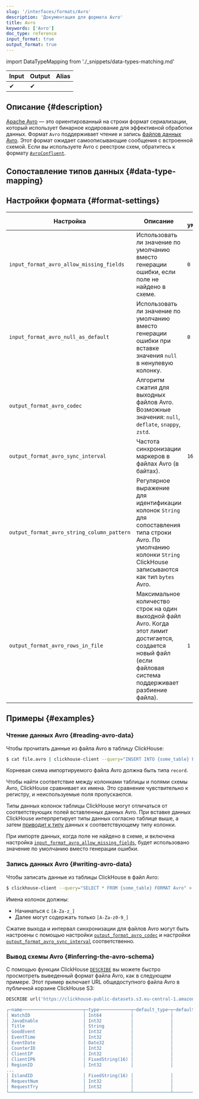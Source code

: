 ```yaml
---
slug: '/interfaces/formats/Avro'
description: 'Документация для формата Avro'
title: Avro
keywords: ['Avro']
doc_type: reference
input_format: true
output_format: true
---
```

import DataTypeMapping from './_snippets/data-types-matching.md'

| Input | Output | Alias |
|-------|--------|-------|
| ✔     | ✔      |       |

## Описание {#description}

[Apache Avro](https://avro.apache.org/) — это ориентированный на строки формат сериализации, который использует бинарное кодирование для эффективной обработки данных. Формат `Avro` поддерживает чтение и запись [файлов данных Avro](https://avro.apache.org/docs/++version++/specification/#object-container-files). Этот формат ожидает самоописывающие сообщения с встроенной схемой. Если вы используете Avro с реестром схем, обратитесь к формату [`AvroConfluent`](./AvroConfluent.md).

## Сопоставление типов данных {#data-type-mapping}

<DataTypeMapping/>

## Настройки формата {#format-settings}

| Настройка                                   | Описание                                                                                           | По умолчанию |
|---------------------------------------------|----------------------------------------------------------------------------------------------------|--------------|
| `input_format_avro_allow_missing_fields`    | Использовать ли значение по умолчанию вместо генерации ошибки, если поле не найдено в схеме.      | `0`          |
| `input_format_avro_null_as_default`         | Использовать ли значение по умолчанию вместо генерации ошибки при вставке значения `null` в ненулевую колонку. | `0`          |
| `output_format_avro_codec`                  | Алгоритм сжатия для выходных файлов Avro. Возможные значения: `null`, `deflate`, `snappy`, `zstd`. |              |
| `output_format_avro_sync_interval`          | Частота синхронизации маркеров в файлах Avro (в байтах).                                         | `16384`      |
| `output_format_avro_string_column_pattern`  | Регулярное выражение для идентификации колонок `String` для сопоставления типа строки Avro. По умолчанию колонки `String` ClickHouse записываются как тип `bytes` Avro. |              |
| `output_format_avro_rows_in_file`           | Максимальное количество строк на один выходной файл Avro. Когда этот лимит достигается, создается новый файл (если файловая система поддерживает разбиение файла). | `1`          |

## Примеры {#examples}

### Чтение данных Avro {#reading-avro-data}

Чтобы прочитать данные из файла Avro в таблицу ClickHouse:

```bash
$ cat file.avro | clickhouse-client --query="INSERT INTO {some_table} FORMAT Avro"
```

Корневая схема импортируемого файла Avro должна быть типа `record`.

Чтобы найти соответствие между колонками таблицы и полями схемы Avro, ClickHouse сравнивает их имена. 
Это сравнение чувствительно к регистру, и неиспользуемые поля пропускаются.

Типы данных колонок таблицы ClickHouse могут отличаться от соответствующих полей вставленных данных Avro. При вставке данных ClickHouse интерпретирует типы данных согласно таблице выше, а затем [приводит к типу](/sql-reference/functions/type-conversion-functions#cast) данных к соответствующему типу колонки.

При импорте данных, когда поле не найдено в схеме, и включена настройка [`input_format_avro_allow_missing_fields`](/operations/settings/settings-formats.md/#input_format_avro_allow_missing_fields), будет использовано значение по умолчанию вместо генерации ошибки.

### Запись данных Avro {#writing-avro-data}

Чтобы записать данные из таблицы ClickHouse в файл Avro:

```bash
$ clickhouse-client --query="SELECT * FROM {some_table} FORMAT Avro" > file.avro
```

Имена колонок должны:

- Начинаться с `[A-Za-z_]`
- Далее могут содержать только `[A-Za-z0-9_]`

Сжатие выхода и интервал синхронизации для файлов Avro могут быть настроены с помощью настройки [`output_format_avro_codec`](/operations/settings/settings-formats.md/#output_format_avro_codec) и настройки [`output_format_avro_sync_interval`](/operations/settings/settings-formats.md/#output_format_avro_sync_interval) соответственно.

### Вывод схемы Avro {#inferring-the-avro-schema}

С помощью функции ClickHouse [`DESCRIBE`](/sql-reference/statements/describe-table) вы можете быстро просмотреть выведенный формат файла Avro, как в следующем примере. 
Этот пример включает URL общедоступного файла Avro в публичной корзине ClickHouse S3:

```sql
DESCRIBE url('https://clickhouse-public-datasets.s3.eu-central-1.amazonaws.com/hits.avro','Avro);

┌─name───────────────────────┬─type────────────┬─default_type─┬─default_expression─┬─comment─┬─codec_expression─┬─ttl_expression─┐
│ WatchID                    │ Int64           │              │                    │         │                  │                │
│ JavaEnable                 │ Int32           │              │                    │         │                  │                │
│ Title                      │ String          │              │                    │         │                  │                │
│ GoodEvent                  │ Int32           │              │                    │         │                  │                │
│ EventTime                  │ Int32           │              │                    │         │                  │                │
│ EventDate                  │ Date32          │              │                    │         │                  │                │
│ CounterID                  │ Int32           │              │                    │         │                  │                │
│ ClientIP                   │ Int32           │              │                    │         │                  │                │
│ ClientIP6                  │ FixedString(16) │              │                    │         │                  │                │
│ RegionID                   │ Int32           │              │                    │         │                  │                │
...
│ IslandID                   │ FixedString(16) │              │                    │         │                  │                │
│ RequestNum                 │ Int32           │              │                    │         │                  │                │
│ RequestTry                 │ Int32           │              │                    │         │                  │                │
└────────────────────────────┴─────────────────┴──────────────┴────────────────────┴─────────┴──────────────────┴────────────────┘
```